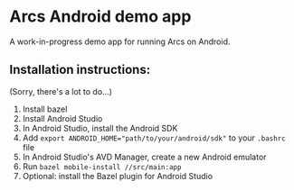 # Arcs Android demo app

A work-in-progress demo app for running Arcs on Android.

## Installation instructions:

(Sorry, there's a lot to do...)

1. Install bazel
2. Install Android Studio
3. In Android Studio, install the Android SDK
4. Add `export ANDROID_HOME="path/to/your/android/sdk"` to your `.bashrc` file
5. In Android Studio's AVD Manager, create a new Android emulator
6. Run `bazel mobile-install //src/main:app`
7. Optional: install the Bazel plugin for Android Studio

